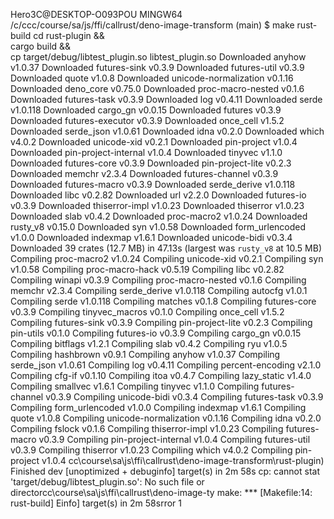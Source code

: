 Hero3C@DESKTOP-O093POU MINGW64 /c/ccc/course/sa/js/ffi/callrust/deno-image-transform (main)
$ make rust-build
cd rust-plugin && \
cargo build && \
cp target/debug/libtest_plugin.so libtest_plugin.so
  Downloaded anyhow v1.0.37
  Downloaded futures-sink v0.3.9
  Downloaded futures-util v0.3.9
  Downloaded quote v1.0.8
  Downloaded unicode-normalization v0.1.16
  Downloaded deno_core v0.75.0
  Downloaded proc-macro-nested v0.1.6
  Downloaded futures-task v0.3.9
  Downloaded log v0.4.11
  Downloaded serde v1.0.118
  Downloaded cargo_gn v0.0.15
  Downloaded futures v0.3.9
  Downloaded futures-executor v0.3.9
  Downloaded once_cell v1.5.2
  Downloaded serde_json v1.0.61
  Downloaded idna v0.2.0
  Downloaded which v4.0.2
  Downloaded unicode-xid v0.2.1
  Downloaded pin-project v1.0.4
  Downloaded pin-project-internal v1.0.4
  Downloaded tinyvec v1.1.0
  Downloaded futures-core v0.3.9
  Downloaded pin-project-lite v0.2.3
  Downloaded memchr v2.3.4
  Downloaded futures-channel v0.3.9
  Downloaded futures-macro v0.3.9
  Downloaded serde_derive v1.0.118
  Downloaded libc v0.2.82
  Downloaded url v2.2.0
  Downloaded futures-io v0.3.9
  Downloaded thiserror-impl v1.0.23
  Downloaded thiserror v1.0.23
  Downloaded slab v0.4.2
  Downloaded proc-macro2 v1.0.24
  Downloaded rusty_v8 v0.15.0
  Downloaded syn v1.0.58
  Downloaded form_urlencoded v1.0.0
  Downloaded indexmap v1.6.1
  Downloaded unicode-bidi v0.3.4
  Downloaded 39 crates (12.7 MB) in 47.13s (largest was `rusty_v8` at 10.5 MB)   Compiling proc-macro2 v1.0.24
   Compiling unicode-xid v0.2.1
   Compiling syn v1.0.58
   Compiling proc-macro-hack v0.5.19
   Compiling libc v0.2.82
   Compiling winapi v0.3.9
   Compiling proc-macro-nested v0.1.6
   Compiling memchr v2.3.4
   Compiling serde_derive v1.0.118
   Compiling autocfg v1.0.1
   Compiling serde v1.0.118
   Compiling matches v0.1.8
   Compiling futures-core v0.3.9
   Compiling tinyvec_macros v0.1.0
   Compiling once_cell v1.5.2
   Compiling futures-sink v0.3.9
   Compiling pin-project-lite v0.2.3
   Compiling pin-utils v0.1.0
   Compiling futures-io v0.3.9
   Compiling cargo_gn v0.0.15
   Compiling bitflags v1.2.1
   Compiling slab v0.4.2
   Compiling ryu v1.0.5
   Compiling hashbrown v0.9.1
   Compiling anyhow v1.0.37
   Compiling serde_json v1.0.61
   Compiling log v0.4.11
   Compiling percent-encoding v2.1.0
   Compiling cfg-if v0.1.10
   Compiling itoa v0.4.7
   Compiling lazy_static v1.4.0
   Compiling smallvec v1.6.1
   Compiling tinyvec v1.1.0
   Compiling futures-channel v0.3.9
   Compiling unicode-bidi v0.3.4
   Compiling futures-task v0.3.9
   Compiling form_urlencoded v1.0.0
   Compiling indexmap v1.6.1
   Compiling quote v1.0.8
   Compiling unicode-normalization v0.1.16
   Compiling idna v0.2.0
   Compiling fslock v0.1.6
   Compiling thiserror-impl v1.0.23
   Compiling futures-macro v0.3.9
   Compiling pin-project-internal v1.0.4
   Compiling futures-util v0.3.9
   Compiling thiserror v1.0.23
   Compiling which v4.0.2
   Compiling pin-project v1.0.4
cc\course\sa\js\ffi\callrust\deno-image-transform\rust-plugin)
    Finished dev [unoptimized + debuginfo] target(s) in 2m 58s
cp: cannot stat 'target/debug/libtest_plugin.so': No such file or directorcc\course\sa\js\ffi\callrust\deno-image-ty
make: *** [Makefile:14: rust-build] Einfo] target(s) in 2m 58srror 1                   